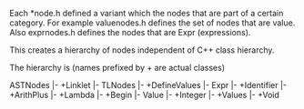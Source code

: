 Each *node.h defined a variant which the nodes that are part of
a certain category. For example valuenodes.h defines the set of nodes
that are value. Also exprnodes.h defines the nodes that are Expr (expressions).

This creates a hierarchy of nodes independent of C++ class hierarchy.

The hierarchy is (names prefixed by + are actual classes)

ASTNodes
|- +Linklet
|- TLNodes
   |- +DefineValues
   |- Expr
      |- +Identifier
      |- +ArithPlus
      |- +Lambda
      |- +Begin
      |- Value
         |- +Integer
         |- +Values
         |- +Void